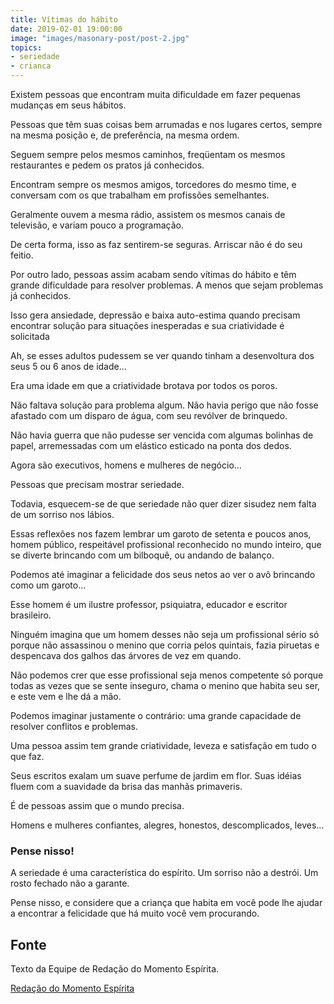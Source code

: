 ```yaml
---
title: Vítimas do hábito
date: 2019-02-01 19:00:00
image: "images/masonary-post/post-2.jpg"
topics: 
- seriedade
- crianca
---
```


Existem pessoas que encontram muita dificuldade em fazer pequenas mudanças em
seus hábitos.

Pessoas que têm suas coisas bem arrumadas e nos lugares certos, sempre na mesma
posição e, de preferência, na mesma ordem.

Seguem sempre pelos mesmos caminhos, freqüentam os mesmos restaurantes e pedem
os pratos já conhecidos.

Encontram sempre os mesmos amigos, torcedores do mesmo time, e conversam com os
que trabalham em profissões semelhantes.

Geralmente ouvem a mesma rádio, assistem os mesmos canais de televisão, e
variam pouco a programação.

De certa forma, isso as faz sentirem-se seguras. Arriscar não é do seu feitio.

Por outro lado, pessoas assim acabam sendo vítimas do hábito e têm grande
dificuldade para resolver problemas. A menos que sejam problemas já conhecidos.

Isso gera ansiedade, depressão e baixa auto-estima quando precisam encontrar
solução para situações inesperadas e sua criatividade é solicitada

Ah, se esses adultos pudessem se ver quando tinham a desenvoltura dos seus 5 ou
6 anos de idade...

Era uma idade em que a criatividade brotava por todos os poros.

Não faltava solução para problema algum. Não havia perigo que não fosse
afastado com um disparo de água, com seu revólver de brinquedo.

Não havia guerra que não pudesse ser vencida com algumas bolinhas de papel,
arremessadas com um elástico esticado na ponta dos dedos.

Agora são executivos, homens e mulheres de negócio...

Pessoas que precisam mostrar seriedade.

Todavia, esquecem-se de que seriedade não quer dizer sisudez nem falta de um
sorriso nos lábios.

Essas reflexões nos fazem lembrar um garoto de setenta e poucos anos, homem
público, respeitável profissional reconhecido no mundo inteiro, que se diverte
brincando com um bilboquê, ou andando de balanço.

Podemos até imaginar a felicidade dos seus netos ao ver o avô brincando como um
garoto...

Esse homem é um ilustre professor, psiquiatra, educador e escritor brasileiro.

Ninguém imagina que um homem desses não seja um profissional sério só porque
não assassinou o menino que corria pelos quintais, fazia piruetas e despencava
dos galhos das árvores de vez em quando.

Não podemos crer que esse profissional seja menos competente só porque todas as
vezes que se sente inseguro, chama o menino que habita seu ser, e este vem e
lhe dá a mão.

Podemos imaginar justamente o contrário: uma grande capacidade de resolver
conflitos e problemas.

Uma pessoa assim tem grande criatividade, leveza e satisfação em tudo o que
faz.

Seus escritos exalam um suave perfume de jardim em flor. Suas idéias fluem com
a suavidade da brisa das manhãs primaveris.

É de pessoas assim que o mundo precisa.

Homens e mulheres confiantes, alegres, honestos, descomplicados, leves...

### Pense nisso!

A seriedade é uma característica do espírito. Um sorriso não a destrói. Um
rosto fechado não a garante.

Pense nisso, e considere que a criança que habita em você pode lhe ajudar a
encontrar a felicidade que há muito você vem procurando.

## Fonte
Texto da Equipe de Redação do Momento Espírita.

[Redação do Momento Espírita](http://momento.com.br/pt/ler_texto.php?id=1309)
